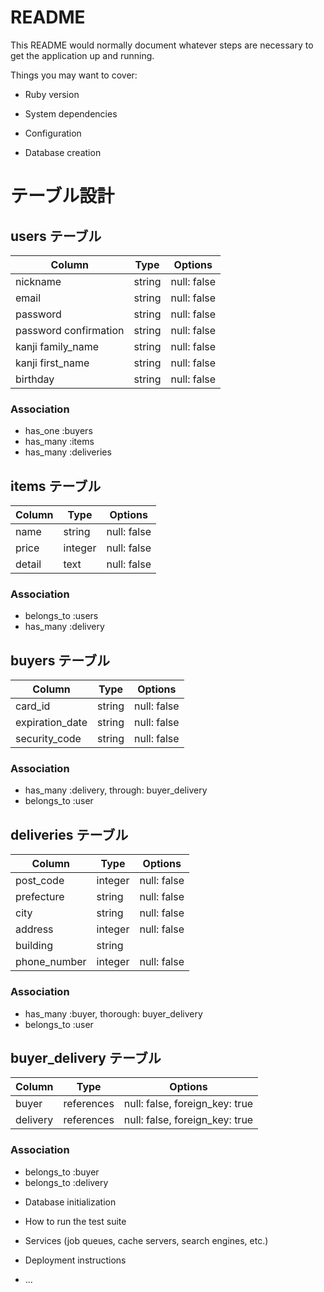 # README

This README would normally document whatever steps are necessary to get the
application up and running.

Things you may want to cover:

* Ruby version

* System dependencies

* Configuration

* Database creation
# テーブル設計

## users テーブル

| Column                | Type   | Options     |
| --------------------- | ------ | ----------- |
| nickname              | string | null: false |
| email                 | string | null: false |
| password              | string | null: false |
| password confirmation | string | null: false |
| kanji family_name     | string | null: false |
| kanji first_name      | string | null: false |
| birthday              | string | null: false |

### Association
- has_one :buyers
- has_many :items
- has_many :deliveries

## items テーブル

| Column   | Type    | Options     |
| -------- | ------- | ----------- |
| name     | string  | null: false |
| price    | integer | null: false |
| detail   | text    | null: false |

### Association
- belongs_to :users
- has_many :delivery

## buyers テーブル

| Column             | Type   | Options     |
| ------------------ | ------ | ----------- |
| card_id            | string | null: false |
| expiration_date    | string | null: false |
| security_code      | string | null: false |

### Association
- has_many :delivery, through: buyer_delivery
- belongs_to :user


## deliveries テーブル

| Column       | Type    | Options     |
| ------------ | ------- | ----------- |
| post_code    | integer | null: false |
| prefecture   | string  | null: false |
| city         | string  | null: false |
| address      | integer | null: false |
| building     | string  |             |
| phone_number | integer | null: false |

### Association
- has_many :buyer, thorough: buyer_delivery
- belongs_to :user

## buyer_delivery テーブル
| Column   | Type       | Options                        |
| -------- | ---------- | ------------------------------ |
| buyer    | references | null: false, foreign_key: true |
| delivery | references | null: false, foreign_key: true |

### Association

- belongs_to :buyer
- belongs_to :delivery

* Database initialization

* How to run the test suite

* Services (job queues, cache servers, search engines, etc.)

* Deployment instructions

* ...
